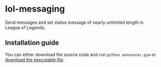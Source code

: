 # lol-messaging

Send messages and set status message of nearly unlimited length in League of Legends.

## Installation guide

You can either download the source code and run ```python announcer.pyw``` or [download the executable file](https://github.com/auxermen/lol-messaging/releases/download/v1.0.0/lol-messaging.zip).

